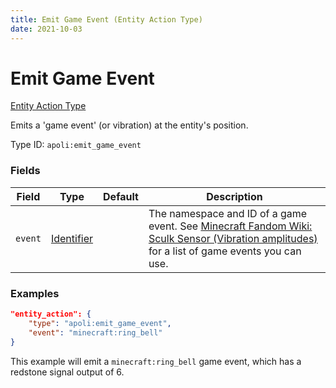 ```yaml
---
title: Emit Game Event (Entity Action Type)
date: 2021-10-03
---
```


# Emit Game Event

[Entity Action Type](../entity_action_types.md)

Emits a 'game event' (or vibration) at the entity's position.

Type ID: `apoli:emit_game_event`


### Fields

Field | Type | Default | Description
------|------|---------|-------------
`event` | [Identifier](../data_types/identifier.md) | | The namespace and ID of a game event. See [Minecraft Fandom Wiki: Sculk Sensor (Vibration amplitudes)](https://minecraft.fandom.com/wiki/Sculk_Sensor#Vibration_amplitudes) for a list of game events you can use.


### Examples

```json
"entity_action": {
    "type": "apoli:emit_game_event",
    "event": "minecraft:ring_bell"
}
```
This example will emit a `minecraft:ring_bell` game event, which has a redstone signal output of 6.

